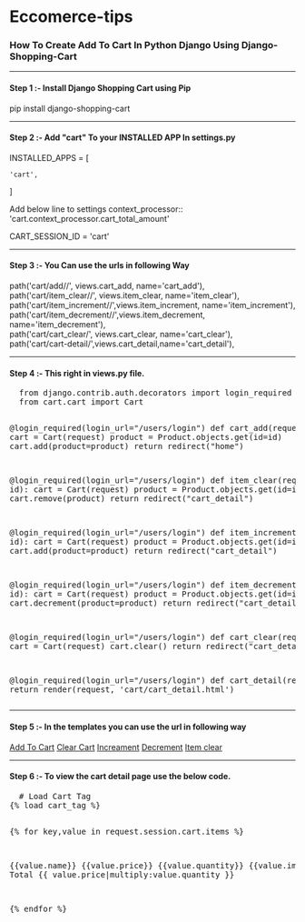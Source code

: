# Eccomerce-tips


<h3>How To Create Add To Cart In Python Django Using Django-Shopping-Cart</h3>
<hr>

<h4>Step 1 :- Install Django Shopping Cart using Pip</h4>
<p>pip install django-shopping-cart</p>
<hr>

<h4>
  Step 2 :- Add "cart" To your INSTALLED APP In settings.py 
</h4>
<p>
  INSTALLED_APPS = [
    
    'cart',
]

Add below line to settings context_processor::
    'cart.context_processor.cart_total_amount'

CART_SESSION_ID = 'cart'
</p>

<hr>

<h4>Step 3 :- You Can use the urls in following Way </h4>
<p>
    path('cart/add/<int:id>/', views.cart_add, name='cart_add'),<br>
    path('cart/item_clear/<int:id>/', views.item_clear, name='item_clear'),<br>
    path('cart/item_increment/<int:id>/',views.item_increment, name='item_increment'),<br>
    path('cart/item_decrement/<int:id>/',views.item_decrement, name='item_decrement'),<br>
    path('cart/cart_clear/', views.cart_clear, name='cart_clear'), <br>
    path('cart/cart-detail/',views.cart_detail,name='cart_detail'),<br>
</p>
<hr>
      
<h4>Step 4 :- This right in views.py file.</h4>
<pre>
  from django.contrib.auth.decorators import login_required
  from cart.cart import Cart

@login_required(login_url="/users/login")
def cart_add(request, id):
    cart = Cart(request)
    product = Product.objects.get(id=id)
    cart.add(product=product)
    return redirect("home")


@login_required(login_url="/users/login")
def item_clear(request, id):
    cart = Cart(request)
    product = Product.objects.get(id=id)
    cart.remove(product)
    return redirect("cart_detail")


@login_required(login_url="/users/login")
def item_increment(request, id):
    cart = Cart(request)
    product = Product.objects.get(id=id)
    cart.add(product=product)
    return redirect("cart_detail")


@login_required(login_url="/users/login")
def item_decrement(request, id):
    cart = Cart(request)
    product = Product.objects.get(id=id)
    cart.decrement(product=product)
    return redirect("cart_detail")


@login_required(login_url="/users/login")
def cart_clear(request):
    cart = Cart(request)
    cart.clear()
    return redirect("cart_detail")


@login_required(login_url="/users/login")
def cart_detail(request):
    return render(request, 'cart/cart_detail.html')
</pre>

<hr>

<h4> Step 5 :- In the templates you can use the url in following way</h4>
<p>
  <a href="{% url 'cart_add' product.id %}">Add To Cart</a>
  <a href="{% url 'cart_clear' %}">Clear Cart</a>
  <a href="{% url 'item_increment' value.product_id %}">Increament</a>
  <a href="{% url 'item_decrement' value.product_id %}">Decrement</a>
  <a href="{% url 'item_clear' key %}">Item clear</a>
</p>

<hr>
<h4>
  Step 6 :- To view the cart detail page use the below code.
</h4>
<pre>
  # Load Cart Tag
{% load cart_tag %}

{% for key,value in request.session.cart.items %}

   {{value.name}} 
   {{value.price}} 
   {{value.quantity}} 
   {{value.image}} 
   Total 
   {{ value.price|multiply:value.quantity }}
 
{% endfor %}
</pre>
